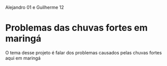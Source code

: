 Alejandro 01 e Guilherme 12
# Problemas das chuvas fortes em maringá
O tema desse projeto é falar dos problemas causados pelas chuvas fortes aqui em maringá
